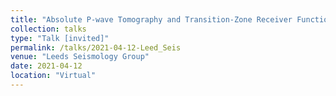 ```yaml
---
title: "Absolute P-wave Tomography and Transition-Zone Receiver Functions Reveals Deep Mantle Contributions to African Volcanism"
collection: talks
type: "Talk [invited]"
permalink: /talks/2021-04-12-Leed_Seis
venue: "Leeds Seismology Group"
date: 2021-04-12
location: "Virtual"
---
```


